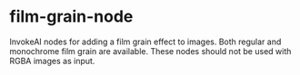 # film-grain-node
InvokeAI nodes for adding a film grain effect to images. Both regular and monochrome film grain are available.
These nodes should not be used with RGBA images as input.
